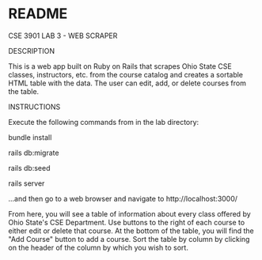 # README

CSE 3901 LAB 3 - WEB SCRAPER

DESCRIPTION

This is a web app built on Ruby on Rails that scrapes Ohio State CSE classes, instructors, etc. from the course catalog and creates a sortable HTML table with the data.  The user can edit, add, or delete courses from the table.

INSTRUCTIONS

Execute the following commands from in the lab directory:

bundle install

rails db:migrate

rails db:seed

rails server

...and then go to a web browser and navigate to http://localhost:3000/

From here, you will see a table of information about every class offered by Ohio State's CSE Department.  Use buttons to the right of each course to either edit or delete that course.  At the bottom of the table, you will find the "Add Course" button to add a course.  Sort the table by column by clicking on the header of the column by which you wish to sort.

